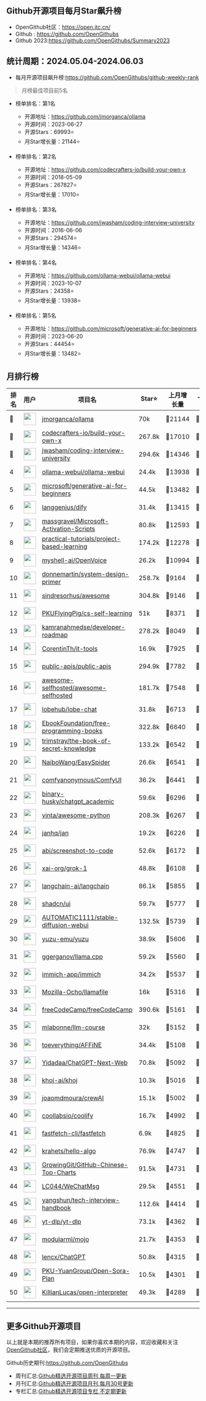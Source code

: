 ## Github开源项目每月Star飙升榜

- OpenGithub社区：https://open.itc.cn/
- Github : https://github.com/OpenGithubs
- Github 2023:https://github.com/OpenGithubs/Summary2023

## 统计周期：2024.05.04-2024.06.03

- 每月开源项目飙升榜:https://github.com/OpenGithubs/github-weekly-rank


> 月榜最佳项目前5名

- 榜单排名：第1名
    - 开源地址：https://github.com/jmorganca/ollama
    - 开源时间：2023-06-27
    - 开源Stars：69993⭐
    - 月Star增长量：21144⭐

- 榜单排名：第2名
    - 开源地址：https://github.com/codecrafters-io/build-your-own-x
    - 开源时间：2018-05-09
    - 开源Stars：267827⭐
    - 月Star增长量：17010⭐

- 榜单排名：第3名
    - 开源地址：https://github.com/jwasham/coding-interview-university
    - 开源时间：2016-06-06
    - 开源Stars：294574⭐
    - 月Star增长量：14346⭐

- 榜单排名：第4名
    - 开源地址：https://github.com/ollama-webui/ollama-webui
    - 开源时间：2023-10-07
    - 开源Stars：24358⭐
    - 月Star增长量：13938⭐

- 榜单排名：第5名
    - 开源地址：https://github.com/microsoft/generative-ai-for-beginners
    - 开源时间：2023-06-20
    - 开源Stars：44454⭐
    - 月Star增长量：13482⭐



## 月排行榜

| 排名        |  用户     |  项目名          | Star⭐          | 上月增长量    | 上月增长率   | 上周增长量      |  开源时间   |
|------------|------------|---------------|---------------- |--------------|--------------|----------------|------------|
| 🥇 | <img src="https://avatars.githubusercontent.com/u/151674099?v=4" alt="" size="32" height="32" width="32" data-view-component="true" class="avatar circle"> | [jmorganca/ollama](https://github.com/jmorganca/ollama)| 70k | 🔺21144 | 🔺43% | 🔺2743 | 2023-06-27 |
| 🥈 | <img src="https://avatars.githubusercontent.com/u/58904235?v=4" alt="" size="32" height="32" width="32" data-view-component="true" class="avatar circle"> | [codecrafters-io/build-your-own-x](https://github.com/codecrafters-io/build-your-own-x)| 267.8k | 🔺17010 | 🔺6% | 🔺5129 | 2018-05-09 |
| 🥉 | <img src="https://avatars.githubusercontent.com/u/3771963?u=4b348c742192b1963aabbf803a1174d2a4de155a&v=4" alt="" size="32" height="32" width="32" data-view-component="true" class="avatar circle"> | [jwasham/coding-interview-university](https://github.com/jwasham/coding-interview-university)| 294.6k | 🔺14346 | 🔺5% | 🔺2202 | 2016-06-06 |
| 4 | <img src="https://avatars.githubusercontent.com/u/158137808?v=4" alt="" size="32" height="32" width="32" data-view-component="true" class="avatar circle"> | [ollama-webui/ollama-webui](https://github.com/ollama-webui/ollama-webui)| 24.4k | 🔺13938 | 🔺133% | 🔺2491 | 2023-10-07 |
| 5 | <img src="https://avatars.githubusercontent.com/u/6154722?v=4" alt="" size="32" height="32" width="32" data-view-component="true" class="avatar circle"> | [microsoft/generative-ai-for-beginners](https://github.com/microsoft/generative-ai-for-beginners)| 44.5k | 🔺13482 | 🔺43% | 🔺371 | 2023-06-20 |
| 6 | <img src="https://avatars.githubusercontent.com/u/127165244?v=4" alt="" size="32" height="32" width="32" data-view-component="true" class="avatar circle"> | [langgenius/dify](https://github.com/langgenius/dify)| 31.4k | 🔺13415 | 🔺74% | 🔺1132 | 2023-04-12 |
| 7 | <img src="https://avatars.githubusercontent.com/u/59795046?v=4" alt="" size="32" height="32" width="32" data-view-component="true" class="avatar circle"> | [massgravel/Microsoft-Activation-Scripts](https://github.com/massgravel/Microsoft-Activation-Scripts)| 80.8k | 🔺12593 | 🔺18% | 🔺1843 | 2020-01-13 |
| 8 | <img src="https://avatars.githubusercontent.com/u/89421154?v=4" alt="" size="32" height="32" width="32" data-view-component="true" class="avatar circle"> | [practical-tutorials/project-based-learning](https://github.com/practical-tutorials/project-based-learning)| 174.2k | 🔺12278 | 🔺7% | 🔺1619 | 2017-04-12 |
| 9 | <img src="https://avatars.githubusercontent.com/u/127754094?v=4" alt="" size="32" height="32" width="32" data-view-component="true" class="avatar circle"> | [myshell-ai/OpenVoice](https://github.com/myshell-ai/OpenVoice)| 26.2k | 🔺10994 | 🔺72% | 🔺547 | 2023-11-29 |
| 10 | <img src="https://avatars.githubusercontent.com/u/5458997?u=f1007b583e55e7ccfb6ccf0e200051156112dd9b&v=4" alt="" size="32" height="32" width="32" data-view-component="true" class="avatar circle"> | [donnemartin/system-design-primer](https://github.com/donnemartin/system-design-primer)| 258.7k | 🔺9164 | 🔺3% | 🔺841 | 2017-02-27 |
| 11 | <img src="https://avatars.githubusercontent.com/u/170270?u=34acd557a042ac478d273a4621570cadb6b0bd89&v=4" alt="" size="32" height="32" width="32" data-view-component="true" class="avatar circle"> | [sindresorhus/awesome](https://github.com/sindresorhus/awesome)| 304.8k | 🔺9146 | 🔺3% | 🔺1077 | 2014-07-11 |
| 12 | <img src="https://avatars.githubusercontent.com/u/60659728?u=6d9732dc87e3cf8d6952b25499519c2c3f289680&v=4" alt="" size="32" height="32" width="32" data-view-component="true" class="avatar circle"> | [PKUFlyingPig/cs-self-learning](https://github.com/PKUFlyingPig/cs-self-learning)| 51k | 🔺8371 | 🔺19% | 🔺268 | 2021-10-20 |
| 13 | <img src="https://avatars.githubusercontent.com/u/4921183?u=d6ed3573fc67b699e0c3bc2c7e1fb82c98c40dec&v=4" alt="" size="32" height="32" width="32" data-view-component="true" class="avatar circle"> | [kamranahmedse/developer-roadmap](https://github.com/kamranahmedse/developer-roadmap)| 278.2k | 🔺8049 | 🔺2% | 🔺822 | 2017-03-15 |
| 14 | <img src="https://avatars.githubusercontent.com/u/25065347?u=ddfc8b7812ebc8cbd9245f499e4703bf3165ec31&v=4" alt="" size="32" height="32" width="32" data-view-component="true" class="avatar circle"> | [CorentinTh/it-tools](https://github.com/CorentinTh/it-tools)| 16.9k | 🔺7925 | 🔺87% | 🔺1000 | 2020-04-05 |
| 15 | <img src="https://avatars.githubusercontent.com/u/51121562?v=4" alt="" size="32" height="32" width="32" data-view-component="true" class="avatar circle"> | [public-apis/public-apis](https://github.com/public-apis/public-apis)| 294.9k | 🔺7782 | 🔺2% | 🔺646 | 2016-03-21 |
| 16 | <img src="https://avatars.githubusercontent.com/u/24270415?v=4" alt="" size="32" height="32" width="32" data-view-component="true" class="avatar circle"> | [awesome-selfhosted/awesome-selfhosted](https://github.com/awesome-selfhosted/awesome-selfhosted)| 181.7k | 🔺7548 | 🔺4% | 🔺898 | 2015-06-01 |
| 17 | <img src="https://avatars.githubusercontent.com/u/131470832?v=4" alt="" size="32" height="32" width="32" data-view-component="true" class="avatar circle"> | [lobehub/lobe-chat](https://github.com/lobehub/lobe-chat)| 31.8k | 🔺6713 | 🔺26% | 🔺393 | 2023-05-21 |
| 18 | <img src="https://avatars.githubusercontent.com/u/14127308?v=4" alt="" size="32" height="32" width="32" data-view-component="true" class="avatar circle"> | [EbookFoundation/free-programming-books](https://github.com/EbookFoundation/free-programming-books)| 322.8k | 🔺6640 | 🔺2% | 🔺844 | 2013-10-11 |
| 19 | <img src="https://avatars.githubusercontent.com/u/31127917?v=4" alt="" size="32" height="32" width="32" data-view-component="true" class="avatar circle"> | [trimstray/the-book-of-secret-knowledge](https://github.com/trimstray/the-book-of-secret-knowledge)| 133.2k | 🔺6542 | 🔺5% | 🔺829 | 2018-06-23 |
| 20 | <img src="https://avatars.githubusercontent.com/u/30287768?u=430d71312cd7b74533c807b08d7211a6e25d4edd&v=4" alt="" size="32" height="32" width="32" data-view-component="true" class="avatar circle"> | [NaiboWang/EasySpider](https://github.com/NaiboWang/EasySpider)| 26.6k | 🔺6541 | 🔺32% | 🔺2722 | 2020-07-18 |
| 21 | <img src="https://avatars.githubusercontent.com/u/121283862?u=00e0967075548ed41bd53ed0eacd34ac42d8cef0&v=4" alt="" size="32" height="32" width="32" data-view-component="true" class="avatar circle"> | [comfyanonymous/ComfyUI](https://github.com/comfyanonymous/ComfyUI)| 36.2k | 🔺6441 | 🔺21% | 🔺810 | 2023-01-17 |
| 22 | <img src="https://avatars.githubusercontent.com/u/96192199?u=7f92c746908d3dbac7579e5471b07232f2b53adb&v=4" alt="" size="32" height="32" width="32" data-view-component="true" class="avatar circle"> | [binary-husky/chatgpt_academic](https://github.com/binary-husky/chatgpt_academic)| 59.6k | 🔺6296 | 🔺11% | 🔺741 | 2023-03-20 |
| 23 | <img src="https://avatars.githubusercontent.com/u/652070?u=95b472a9a11b64ee0f74512ad918d762d42c213c&v=4" alt="" size="32" height="32" width="32" data-view-component="true" class="avatar circle"> | [vinta/awesome-python](https://github.com/vinta/awesome-python)| 208.3k | 🔺6267 | 🔺3% | 🔺911 | 2014-06-28 |
| 24 | <img src="https://avatars.githubusercontent.com/u/102363196?v=4" alt="" size="32" height="32" width="32" data-view-component="true" class="avatar circle"> | [janhq/jan](https://github.com/janhq/jan)| 19.2k | 🔺6226 | 🔺48% | 🔺535 | 2023-08-17 |
| 25 | <img src="https://avatars.githubusercontent.com/u/23818?u=20a6bb441ca25e49b4d8bdb602c171c5e1a065bf&v=4" alt="" size="32" height="32" width="32" data-view-component="true" class="avatar circle"> | [abi/screenshot-to-code](https://github.com/abi/screenshot-to-code)| 52.6k | 🔺6172 | 🔺13% | 🔺1690 | 2023-11-15 |
| 26 | <img src="https://avatars.githubusercontent.com/u/130314967?v=4" alt="" size="32" height="32" width="32" data-view-component="true" class="avatar circle"> | [xai-org/grok-1](https://github.com/xai-org/grok-1)| 48.8k | 🔺6108 | 🔺14% | 🔺272 | 2024-03-17 |
| 27 | <img src="https://avatars.githubusercontent.com/u/126733545?v=4" alt="" size="32" height="32" width="32" data-view-component="true" class="avatar circle"> | [langchain-ai/langchain](https://github.com/langchain-ai/langchain)| 86.1k | 🔺5855 | 🔺7% | 🔺736 | 2022-10-17 |
| 28 | <img src="https://avatars.githubusercontent.com/u/139895814?v=4" alt="" size="32" height="32" width="32" data-view-component="true" class="avatar circle"> | [shadcn/ui](https://github.com/shadcn/ui)| 59.7k | 🔺5777 | 🔺10% | 🔺608 | 2023-01-04 |
| 29 | <img src="https://avatars.githubusercontent.com/u/20920490?u=8bdc7c9401f507e51b55e558baa8184d4ed30c7d&v=4" alt="" size="32" height="32" width="32" data-view-component="true" class="avatar circle"> | [AUTOMATIC1111/stable-diffusion-webui](https://github.com/AUTOMATIC1111/stable-diffusion-webui)| 132.5k | 🔺5739 | 🔺4% | 🔺812 | 2022-08-22 |
| 30 | <img src="https://avatars.githubusercontent.com/u/35075882?v=4" alt="" size="32" height="32" width="32" data-view-component="true" class="avatar circle"> | [yuzu-emu/yuzu](https://github.com/yuzu-emu/yuzu)| 38.9k | 🔺5606 | 🔺16% | 🔺5202 | 2018-01-04 |
| 31 | <img src="https://avatars.githubusercontent.com/u/1991296?u=28314d364d7c28f8ec232fadb767970d3ad74e7b&v=4" alt="" size="32" height="32" width="32" data-view-component="true" class="avatar circle"> | [ggerganov/llama.cpp](https://github.com/ggerganov/llama.cpp)| 59.2k | 🔺5560 | 🔺10% | 🔺664 | 2023-03-11 |
| 32 | <img src="https://avatars.githubusercontent.com/u/109746326?v=4" alt="" size="32" height="32" width="32" data-view-component="true" class="avatar circle"> | [immich-app/immich](https://github.com/immich-app/immich)| 34.2k | 🔺5537 | 🔺19% | 🔺778 | 2022-02-03 |
| 33 | <img src="https://avatars.githubusercontent.com/u/117940224?v=4" alt="" size="32" height="32" width="32" data-view-component="true" class="avatar circle"> | [Mozilla-Ocho/llamafile](https://github.com/Mozilla-Ocho/llamafile)| 16k | 🔺5316 | 🔺49% | 🔺434 | 2023-09-11 |
| 34 | <img src="https://avatars.githubusercontent.com/u/9892522?v=4" alt="" size="32" height="32" width="32" data-view-component="true" class="avatar circle"> | [freeCodeCamp/freeCodeCamp](https://github.com/freeCodeCamp/freeCodeCamp)| 390.6k | 🔺5161 | 🔺1% | 🔺336 | 2014-12-25 |
| 35 | <img src="https://avatars.githubusercontent.com/u/81252890?u=f9898d723658a498328f14f717e1eeccb42ca675&v=4" alt="" size="32" height="32" width="32" data-view-component="true" class="avatar circle"> | [mlabonne/llm-course](https://github.com/mlabonne/llm-course)| 32k | 🔺5152 | 🔺19% | 🔺2138 | 2023-06-18 |
| 36 | <img src="https://avatars.githubusercontent.com/u/78728988?v=4" alt="" size="32" height="32" width="32" data-view-component="true" class="avatar circle"> | [toeverything/AFFiNE](https://github.com/toeverything/AFFiNE)| 34.4k | 🔺5108 | 🔺17% | 🔺404 | 2022-08-01 |
| 37 | <img src="https://avatars.githubusercontent.com/u/153288546?v=4" alt="" size="32" height="32" width="32" data-view-component="true" class="avatar circle"> | [Yidadaa/ChatGPT-Next-Web](https://github.com/Yidadaa/ChatGPT-Next-Web)| 70.8k | 🔺5092 | 🔺7% | 🔺534 | 2023-03-11 |
| 38 | <img src="https://avatars.githubusercontent.com/u/134046886?v=4" alt="" size="32" height="32" width="32" data-view-component="true" class="avatar circle"> | [khoj-ai/khoj](https://github.com/khoj-ai/khoj)| 10.3k | 🔺5016 | 🔺0% | 🔺5016 | 2021-08-16 |
| 39 | <img src="https://avatars.githubusercontent.com/u/667063?u=c0ea6956bba58ee8baabb6568f0374263ed96f1d&v=4" alt="" size="32" height="32" width="32" data-view-component="true" class="avatar circle"> | [joaomdmoura/crewAI](https://github.com/joaomdmoura/crewAI)| 15.1k | 🔺5002 | 🔺49% | 🔺672 | 2023-10-27 |
| 40 | <img src="https://avatars.githubusercontent.com/u/60715044?v=4" alt="" size="32" height="32" width="32" data-view-component="true" class="avatar circle"> | [coollabsio/coolify](https://github.com/coollabsio/coolify)| 16.7k | 🔺4992 | 🔺42% | 🔺310 | 2021-01-26 |
| 41 | <img src="https://avatars.githubusercontent.com/u/136235211?v=4" alt="" size="32" height="32" width="32" data-view-component="true" class="avatar circle"> | [fastfetch-cli/fastfetch](https://github.com/fastfetch-cli/fastfetch)| 6.9k | 🔺4825 | 🔺0% | 🔺313 | 2021-02-19 |
| 42 | <img src="https://avatars.githubusercontent.com/u/26993056?u=12c6a8ef18768abc773c64a56a56c0fd67241ed2&v=4" alt="" size="32" height="32" width="32" data-view-component="true" class="avatar circle"> | [krahets/hello-algo](https://github.com/krahets/hello-algo)| 76.9k | 🔺4747 | 🔺6% | 🔺376 | 2022-11-04 |
| 43 | <img src="https://avatars.githubusercontent.com/u/21018904?u=bcc423f3536e0ea420dfe438d96b36a7ff2704d7&v=4" alt="" size="32" height="32" width="32" data-view-component="true" class="avatar circle"> | [GrowingGit/GitHub-Chinese-Top-Charts](https://github.com/GrowingGit/GitHub-Chinese-Top-Charts)| 91.5k | 🔺4731 | 🔺5% | 🔺1187 | 2019-09-05 |
| 44 | <img src="https://avatars.githubusercontent.com/u/95485601?u=a8d780d2fca71e6b5b1bebfbd8f17baaddb8d049&v=4" alt="" size="32" height="32" width="32" data-view-component="true" class="avatar circle"> | [LC044/WeChatMsg](https://github.com/LC044/WeChatMsg)| 29.5k | 🔺4551 | 🔺18% | 🔺497 | 2023-01-11 |
| 45 | <img src="https://avatars.githubusercontent.com/u/1315101?v=4" alt="" size="32" height="32" width="32" data-view-component="true" class="avatar circle"> | [yangshun/tech-interview-handbook](https://github.com/yangshun/tech-interview-handbook)| 112.6k | 🔺4414 | 🔺4% | 🔺764 | 2016-07-05 |
| 46 | <img src="https://avatars.githubusercontent.com/u/79589310?v=4" alt="" size="32" height="32" width="32" data-view-component="true" class="avatar circle"> | [yt-dlp/yt-dlp](https://github.com/yt-dlp/yt-dlp)| 73.1k | 🔺4362 | 🔺6% | 🔺540 | 2020-10-26 |
| 47 | <img src="https://avatars.githubusercontent.com/u/39327063?v=4" alt="" size="32" height="32" width="32" data-view-component="true" class="avatar circle"> | [modularml/mojo](https://github.com/modularml/mojo)| 21.7k | 🔺4353 | 🔺25% | 🔺114 | 2023-04-29 |
| 48 | <img src="https://avatars.githubusercontent.com/u/16164244?u=e494bcc61f8128a85aaa9c717958a053f8747402&v=4" alt="" size="32" height="32" width="32" data-view-component="true" class="avatar circle"> | [lencx/ChatGPT](https://github.com/lencx/ChatGPT)| 50.8k | 🔺4315 | 🔺9% | 🔺1866 | 2022-12-07 |
| 49 | <img src="https://avatars.githubusercontent.com/u/135824553?v=4" alt="" size="32" height="32" width="32" data-view-component="true" class="avatar circle"> | [PKU-YuanGroup/Open-Sora-Plan](https://github.com/PKU-YuanGroup/Open-Sora-Plan)| 10.5k | 🔺4301 | 🔺69% | 🔺180 | 2024-02-20 |
| 50 | <img src="https://avatars.githubusercontent.com/u/163192481?v=4" alt="" size="32" height="32" width="32" data-view-component="true" class="avatar circle"> | [KillianLucas/open-interpreter](https://github.com/KillianLucas/open-interpreter)| 49.3k | 🔺4289 | 🔺9% | 🔺178 | 2023-07-14 |

---
## 更多Github开源项目

以上就是本期的推荐所有项目，如果你喜欢本期的内容，欢迎收藏和关注[OpenGithub社区](https://open.itc.cn/)，我们会定期推送优质的开源项目。

Github历史期刊:https://github.com/OpenGithubs
- 周刊汇总:[Github精选开源项目周刊,每周一更新](https://github.com/OpenGithubs/weekly)
- 月刊汇总:[Github精选开源项目月刊,每月30号更新](https://github.com/OpenGithubs/monthly)
- 专栏汇总:[Github精选开源项目专栏,不定期更新](https://github.com/OpenGithubs/selectedColumn)